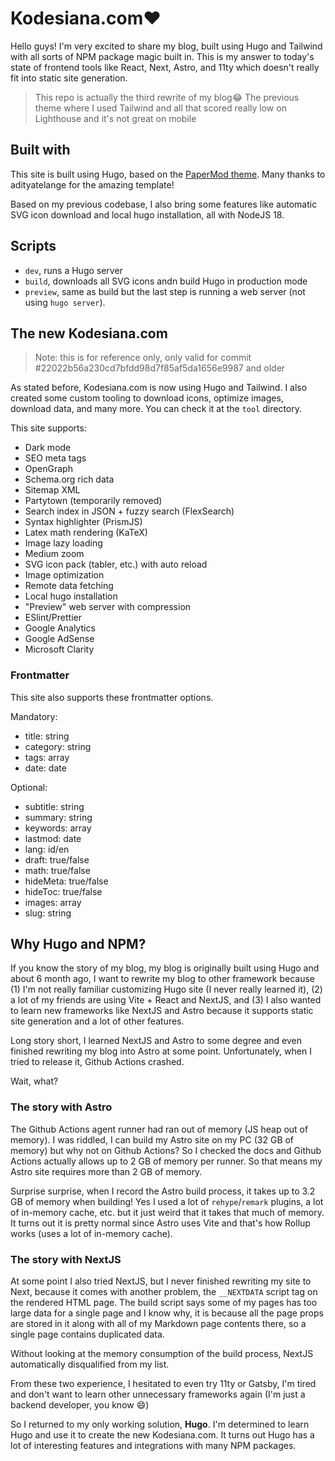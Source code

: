 # Kodesiana.com❤️

Hello guys! I'm very excited to share my blog, built using Hugo and Tailwind with all sorts of NPM package magic built in. This is my answer to today's state of frontend tools like React, Next, Astro, and 11ty which doesn't really fit into static site generation.

> This repo is actually the third rewrite of my blog😂
> The previous theme where I used Tailwind and all that scored really low on Lighthouse and it's not great on mobile

## Built with

This site is built using Hugo, based on the [PaperMod theme](https://github.com/adityatelange/hugo-PaperMod). Many thanks to adityatelange for the amazing template!

Based on my previous codebase, I also bring some features like automatic SVG icon download and local hugo installation, all with NodeJS 18.

## Scripts

- `dev`, runs a Hugo server
- `build`, downloads all SVG icons andn build Hugo in production mode
- `preview`, same as build but the last step is running a web server (not using `hugo server`).

## The new Kodesiana.com

> Note: this is for reference only, only valid for commit #22022b56a230cd7bfdd98d7f85af5da1656e9987 and older

As stated before, Kodesiana.com is now using Hugo and Tailwind. I also created some custom tooling to download icons, optimize images, download data, and many more. You can check it at the `tool` directory.

This site supports:

- Dark mode
- SEO meta tags
- OpenGraph
- Schema.org rich data
- Sitemap XML
- Partytown (temporarily removed)
- Search index in JSON + fuzzy search (FlexSearch)
- Syntax highlighter (PrismJS)
- Latex math rendering (KaTeX)
- Image lazy loading
- Medium zoom
- SVG icon pack (tabler, etc.) with auto reload
- Image optimization
- Remote data fetching
- Local hugo installation
- "Preview" web server with compression
- ESlint/Prettier
- Google Analytics
- Google AdSense
- Microsoft Clarity

### Frontmatter

This site also supports these frontmatter options.

Mandatory:

- title: string
- category: string
- tags: array
- date: date

Optional:

- subtitle: string
- summary: string
- keywords: array
- lastmod: date
- lang: id/en
- draft: true/false
- math: true/false
- hideMeta: true/false
- hideToc: true/false
- images: array
- slug: string

## Why Hugo and NPM?

If you know the story of my blog, my blog is originally built using Hugo and about 6 month ago, I want to rewrite my blog to other framework because (1) I'm not really familiar customizing Hugo site (I never really learned it), (2) a lot of my friends are using Vite + React and NextJS, and (3) I also wanted to learn new frameworks like NextJS and Astro because it supports static site generation and a lot of other features.

Long story short, I learned NextJS and Astro to some degree and even finished rewriting my blog into Astro at some point. Unfortunately, when I tried to release it, Github Actions crashed.

Wait, what?

### The story with Astro

The Github Actions agent runner had ran out of memory (JS heap out of memory). I was riddled, I can build my Astro site on my PC (32 GB of memory) but why not on Github Actions? So I checked the docs and Github Actions actually allows up to 2 GB of memory per runner. So that means my Astro site requires more than 2 GB of memory.

Surprise surprise, when I record the Astro build process, it takes up to 3.2 GB of memory when building! Yes I used a lot of `rehype`/`remark` plugins, a lot of in-memory cache, etc. but it just weird that it takes that much of memory. It turns out it is pretty normal since Astro uses Vite and that's how Rollup works (uses a lot of in-memory cache).

### The story with NextJS

At some point I also tried NextJS, but I never finished rewriting my site to Next, because it comes with another problem, the `__NEXTDATA` script tag on the rendered HTML page. The build script says some of my pages has too large data for a single page and I know why, it is because all the page props are stored in it along with all of my Markdown page contents there, so a single page contains duplicated data.

Without looking at the memory consumption of the build process, NextJS automatically disqualified from my list.

From these two experience, I hesitated to even try 11ty or Gatsby, I'm tired and don't want to learn other unnecessary frameworks again (I'm just a backend developer, you know :smile:)

So I returned to my only working solution, **Hugo**. I'm determined to learn Hugo and use it to create the new Kodesiana.com. It turns out Hugo has a lot of interesting features and integrations with many NPM packages.
